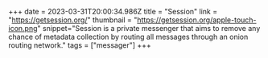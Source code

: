 +++
date = 2023-03-31T20:00:34.986Z
title = "Session"
link = "https://getsession.org/"
thumbnail = "https://getsession.org/apple-touch-icon.png"
snippet="Session is a private messenger that aims to remove any chance of metadata collection by routing all messages through an onion routing network."
tags = ["messager"]
+++
